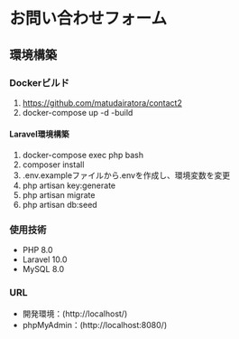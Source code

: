# お問い合わせフォーム
## 環境構築
### Dockerビルド
1. https://github.com/matudairatora/contact2
2. docker-compose up -d -build
#### Laravel環境構築
1. docker-compose exec php bash
2. composer install
3. .env.exampleファイルから.envを作成し、環境変数を変更
4. php artisan key:generate
5. php artisan migrate
6. php artisan db:seed

### 使用技術
- PHP 8.0
- Laravel 10.0
- MySQL 8.0

### URL
- 開発環境：(http://localhost/)
- phpMyAdmin：(http://localhost:8080/)